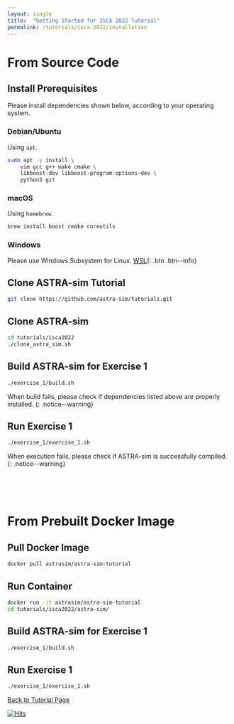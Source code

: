 ```yaml
---
layout: single
title:  "Getting Started for ISCA 2022 Tutorial"
permalink: /tutorials/isca-2022/installation
---
```


# From Source Code
## Install Prerequisites
Please install dependencies shown below, according to your operating system.

### Debian/Ubuntu
Using `apt`.
```bash
sudo apt -y install \
    vim gcc g++ make cmake \
    libboost-dev libboost-program-options-dev \
    python3 git
```

### macOS
Using `homebrew`.
```bash
brew install boost cmake coreutils
```

### Windows
Please use Windows Subsystem for Linux. [WSL](https://docs.microsoft.com/en-us/windows/wsl/install){: .btn .btn--info}


## Clone ASTRA-sim Tutorial
```bash
git clone https://github.com/astra-sim/tutorials.git
```

## Clone ASTRA-sim
```bash
cd tutorials/isca2022
./clone_astra_sim.sh
```

## Build ASTRA-sim for Exercise 1
```bash
./exercise_1/build.sh
```
When build fails, please check if dependencies listed above are properly installed.
{: .notice--warning}

## Run Exercise 1
```bash
./exercise_1/exercise_1.sh
```
When execution fails, please check if ASTRA-sim is successfully compiled.
{: .notice--warning}

<br><br><br>

# From Prebuilt Docker Image
## Pull Docker Image
```bash
docker pull astrasim/astra-sim-tutorial
```

## Run Container
```bash
docker run -it astrasim/astra-sim-tutorial
cd tutorials/isca2022/astra-sim/
```

## Build ASTRA-sim for Exercise 1
```bash
./exercise_1/build.sh
```

## Run Exercise 1
```bash
./exercise_1/exercise_1.sh
```

<nav class="pagination">
    <a href="/tutorials/isca-2022" class="pagination--pager">Back to Tutorial Page</a>
</nav>

[![Hits](https://hits.seeyoufarm.com/api/count/incr/badge.svg?url=http%3A%2F%2Fastra-sim.github.io%2Ftutorials%2Fisca-2022%2Finstallation&count_bg=%2379C83D&title_bg=%23555555&icon=&icon_color=%23E7E7E7&title=Visitor&edge_flat=false)](https://hits.seeyoufarm.com)
